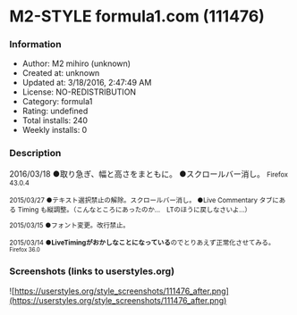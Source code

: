 # M2-STYLE formula1.com (111476)

### Information
- Author: M2 mihiro (unknown)
- Created at: unknown
- Updated at: 3/18/2016, 2:47:49 AM
- License: NO-REDISTRIBUTION
- Category: formula1
- Rating: undefined
- Total installs: 240
- Weekly installs: 0


### Description
2016/03/18
●取り急ぎ、幅と高さをまともに。
●スクロールバー消し。
<small>Firefox 43.0.4</small>

<small>
2015/03/27
●テキスト選択禁止の解除。スクロールバー消し。
●Live Commentary タブにある Timing も縦調整。（こんなところにあったのか…　LTのほうに戻しなさいよ…）

2015/03/15
●フォント変更。改行禁止。

2015/03/14
●<b>LiveTimingがおかしなことになっている</b>のでとりあえず正常化させてみる。
<small>Firefox 36.0</small>
</small>


### Screenshots (links to userstyles.org)
![https://userstyles.org/style_screenshots/111476_after.png](https://userstyles.org/style_screenshots/111476_after.png)


